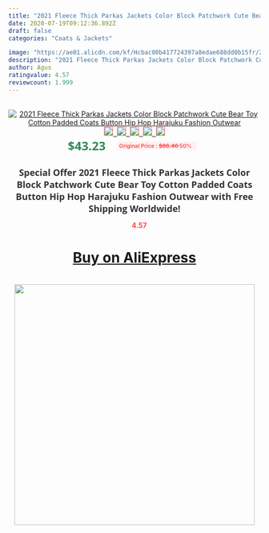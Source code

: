 ```yaml
---
title: "2021 Fleece Thick Parkas Jackets Color Block Patchwork Cute Bear Toy Cotton Padded Coats Button Hip Hop Harajuku Fashion Outwear"
date: 2020-07-19T09:12:36.892Z
draft: false
categories: "Coats & Jackets"

image: "https://ae01.alicdn.com/kf/Hcbac00b417724397a8edae688dd0b15fr/2021-Fleece-Thick-Parkas-Jackets-Color-Block-Patchwork-Cute-Bear-Toy-Cotton-Padded-Coats-Button-Hip.jpg"
description: "2021 Fleece Thick Parkas Jackets Color Block Patchwork Cute Bear Toy Cotton Padded Coats Button Hip Hop Harajuku Fashion Outwear"
author: Agus
ratingvalue: 4.57
reviewcount: 1.999
---
```

<br>
<div style="text-align: center;">
<a href="https://s.click.aliexpress.com/e/_9zAijb" target="_blank" rel="nofollow noopener noreferrer"><img alt="2021 Fleece Thick Parkas Jackets Color Block Patchwork Cute Bear Toy Cotton Padded Coats Button Hip Hop Harajuku Fashion Outwear" class="magnifier-image" src="https://ae01.alicdn.com/kf/Hcbac00b417724397a8edae688dd0b15fr/2021-Fleece-Thick-Parkas-Jackets-Color-Block-Patchwork-Cute-Bear-Toy-Cotton-Padded-Coats-Button-Hip.jpg_640x640.jpg">
<br>
<img style="border:1px solid salmon" src="https://ae01.alicdn.com/kf/Hcbac00b417724397a8edae688dd0b15fr/2021-Fleece-Thick-Parkas-Jackets-Color-Block-Patchwork-Cute-Bear-Toy-Cotton-Padded-Coats-Button-Hip.jpg_120x120.jpg">&nbsp;&nbsp;<img style="border:1px solid salmon" src="https://ae01.alicdn.com/kf/Hd7f94f239bb140da926dc2807284c851K/2021-Fleece-Thick-Parkas-Jackets-Color-Block-Patchwork-Cute-Bear-Toy-Cotton-Padded-Coats-Button-Hip.jpg_120x120.jpg">&nbsp;&nbsp;<img style="border:1px solid salmon" src="https://ae01.alicdn.com/kf/H8839ece0713941a590751835a2e35323q/2021-Fleece-Thick-Parkas-Jackets-Color-Block-Patchwork-Cute-Bear-Toy-Cotton-Padded-Coats-Button-Hip.jpg_120x120.jpg">&nbsp;&nbsp;<img style="border:1px solid salmon" src="https://ae01.alicdn.com/kf/H2364a2459b01475c96652cb807b5a416k/2021-Fleece-Thick-Parkas-Jackets-Color-Block-Patchwork-Cute-Bear-Toy-Cotton-Padded-Coats-Button-Hip.jpg_120x120.jpg">&nbsp;&nbsp;<img style="border:1px solid salmon" src="https://ae01.alicdn.com/kf/Ha3ba5b7e54fb426fa5a13bda067f0af5R/2021-Fleece-Thick-Parkas-Jackets-Color-Block-Patchwork-Cute-Bear-Toy-Cotton-Padded-Coats-Button-Hip.jpg_120x120.jpg"></a></div><br0>
<div style="text-align: center;"><span style="background-color: white; border: 0px; box-sizing: border-box; color: seagreen; display: inline-block; font-family: &quot;open sans&quot; , &quot;arial&quot; , &quot;helvetica&quot; , sans-serif , &quot;heiti&quot;; font-size: 24px; font-stretch: inherit; font-weight: 700; line-height: inherit; margin: 0px 10px 0px 0px; padding: 0px; vertical-align: middle;">$43.23 </span>
<span style="background: rgb(255 , 241 , 241); border-radius: 3px; border: 0px; box-sizing: border-box; color: #ff4747; display: inline-block; font-family: inherit; font-size: 12px; font-stretch: inherit; font-style: inherit; font-variant: inherit; font-weight: 600; line-height: inherit; margin: 0px; padding: 2px 5px; transform: scale(0.9); vertical-align: middle;">Original Price : <b style="text-decoration: line-through;">$86.46 </b> 50%&nbsp;&nbsp;</span></div>
<h1 style="color: #333333; display: inline-block; font-family: &quot;open sans&quot; , &quot;arial&quot; , &quot;helvetica&quot; , sans-serif , &quot;heiti&quot;; font-size: 18px; font-stretch: inherit; font-weight: 700; text-align: center;">Special Offer 2021 Fleece Thick Parkas Jackets Color Block Patchwork Cute Bear Toy Cotton Padded Coats Button Hip Hop Harajuku Fashion Outwear with Free Shipping Worldwide!</h1>
<div style="color: #ff4747; text-align: center;">
<img src="https://4.bp.blogspot.com/-M0ZcTcb-5uY/XleCXlxnR4I/AAAAAAAAAEc/OrjgMkXV1oMQFaCRZj5HQwOCBcu3w1FegCPcBGAYYCw/s1600/star.png" style="height: 15px;">&nbsp;<b>4.57</b></div>
<div class="button_cont" align="center"><a class="buynow_a" href="https://s.click.aliexpress.com/e/_9zAijb" target="_blank" rel="nofollow noopener noreferrer"><H1>Buy on AliExpress</H1></a></div><br>
<div class="separator" style="clear: both; text-align: center;">
<img src="https://lh3.googleusercontent.com/-pTy5HemUv9M/XlePHvY0dAI/AAAAAAAAAE4/0nX5iRUoIWY8eMW9Dpxeirr157OZliDIgCLcBGAsYHQ/s1600/badge.gif" width="480">
</div>
